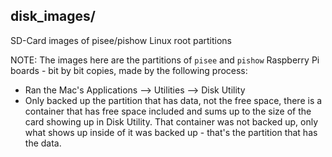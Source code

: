 ## disk_images/

SD-Card images of pisee/pishow Linux root partitions

NOTE: The images here are the partitions of `pisee` and `pishow` Raspberry Pi
boards - bit by bit copies, made by the following process:

* Ran the Mac's Applications --> Utilities --> Disk Utility
* Only backed up the partition that has data, not the free space, there
  is a container that has free space included and sums up to the size of
  the card showing up in Disk Utility. That container was not backed up,
  only what shows up inside of it was backed up - that's the partition that
  has the data.
